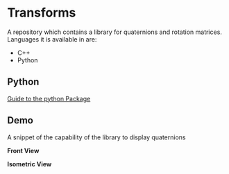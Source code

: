 # Transforms
A repository which contains a library for quaternions and rotation matrices. 
Languages it is available in are:
* C++ 
* Python

## Python

[Guide to the python Package](python/README.md)

## Demo

A snippet of the capability of the library to display quaternions

**Front View**
[](assets/images/front_view.png)

**Isometric View**
[](assets/images/isometric_view.png)
